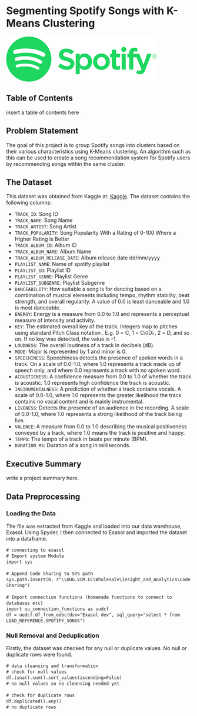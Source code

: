 # Segmenting Spotify Songs with K-Means Clustering
![image](images/images/Spotify_Logo.png)
## Table of Contents
insert a table of contents here

## Problem Statement
The goal of this project is to group Spotify songs into clusters based on their various characteristics using K-Means clustering. An algorithm such as this can be used to create a song recommendation system for Spotify users by recommending songs within the same cluster. 

## The Dataset
This dataset was obtained from Kaggle at: [Kaggle](https://www.kaggle.com/datasets/joebeachcapital/30000-spotify-songs/data). 
The dataset contains the following columns:
- `TRACK_ID`: Song ID
- `TRACK_NAME`: Song Name
- `TRACK_ARTIST`: Song Artist
- `TRACK_POPULARITY`: Song Popularity With a Rating of 0-100 Where a Higher Rating is Better
- `TRACK_ALBUM_ID`: Album ID
- `TRACK_ALBUM_NAME`: Album Name
- `TRACK_ALBUM_RELEASE_DATE`: Album release date dd/mm/yyyy
- `PLAYLIST_NAME`: Name of spotify playlist
- `PLAYLIST_ID`: Playlist ID
- `PLAYLIST_GENRE`: Playlist Genre
- `PLAYLIST_SUBGENRE`: Playlist Subgenre
- `DANCEABILITY`: How suitable a song is for dancing based on a combination of musical elements including tempo, rhythm stability, beat strength, and overall regularity. A value of 0.0 is least danceable and 1.0 is most danceable.
- `ENERGY`: Energy is a measure from 0.0 to 1.0 and represents a perceptual measure of intensity and activity.
- `KEY`: The estimated overall key of the track. Integers map to pitches using standard Pitch Class notation . E.g. 0 = C, 1 = C♯/D♭, 2 = D, and so on. If no key was detected, the value is -1.
- `LOUDNESS`: The overall loudness of a track in decibels (dB).
- `MODE`: Major is represented by 1 and minor is 0.
- `SPEECHINESS`: Speechiness detects the presence of spoken words in a track. On a scale of 0.0-1.0, where 1.0 represents a track made up of speech only, and where 0.0 represents a track with no spoken word.
- `ACOUSTICNESS`: A confidence measure from 0.0 to 1.0 of whether the track is acoustic. 1.0 represents high confidence the track is acoustic.
- `INSTRUMENTALNESS`: A prediction of whether a track contains vocals. A scale of 0.0-1.0, where 1.0 represents the greater likelihood the track contains no vocal content and is mainly instrumental.
- `LIVENESS`: Detects the presence of an audience in the recording. A scale of 0.0-1.0, where 1.0 represents a strong likelihood of the track being live.
- `VALENCE`: A measure from 0.0 to 1.0 describing the musical positiveness conveyed by a track, where 1.0 means the track is positive and happy.
- `TEMPO`: The tempo of a track in beats per minute (BPM).
- `DURATION_MS`: Duration of a song in milliseconds.


## Executive Summary
write a project summary here.

## Data Preprocessing
### Loading the Data
The file was extracted from Kaggle and loaded into our data warehouse, Exasol. Using Spyder, I then connected to Exasol and imported the dataset into a dataframe. 
```
# connecting to exasol
# Import system Module
import sys

# Append Code Sharing to SYS path
sys.path.insert(0, r"\\UUG.VCM.CC\Wholesale\Insight_and_Analytics\Code Sharing")

# Import connection functions (homemade functions to connect to databases etc)
import uu_connection_functions as uudcf
df = uudcf.df_from_odbc(dsn="Exasol dev", sql_query="select * from LOAD_REFERENCE.SPOTIFY_SONGS")
```
### Null Removal and Deduplication
Firstly, the dataset was checked for any null or duplicate values. No null or duplicate rows were found.
```
# data cleansing and transformation
# check for null values
df.isna().sum().sort_values(ascending=False)
# no null values so no cleansing needed yet

# check for duplicate rows 
df.duplicated().any()
# no duplicate rows
```
